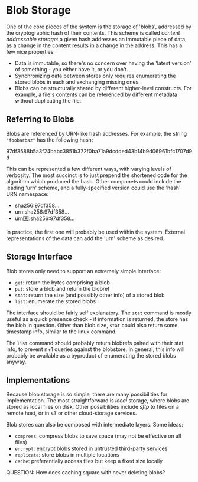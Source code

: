 # Blob Storage

One of the core pieces of the system is the storage of 'blobs', addressed by
the cryptographic hash of their contents. This scheme is called _content
addressable storage_: a given hash addresses an immutable piece of data,
as a change in the content results in a change in the address. This has a few
nice properties:
- Data is immutable, so there's no concern over having the 'latest version'
  of something - you either have it, or you don't.
- Synchronizing data between stores only requires enumerating the stored blobs
  in each and exchanging missing ones.
- Blobs can be structurally shared by different higher-level constructs. For
  example, a file's contents can be referenced by different metadata without
  duplicating the file.

## Referring to Blobs

Blobs are referenced by URN-like hash addresses. For example, the string
`"foobarbaz"` has the following hash:

 97df3588b5a3f24babc3851b372f0ba71a9dcdded43b14b9d06961bfc1707d9d

This can be represented a few different ways, with varying levels of verbosity.
The most succinct is to just prepend the shortened code for the algorithm which
produced the hash. Other componets could include the leading 'urn' scheme, and
a fully-specified version could use the 'hash' URN namespace:

- sha256:97df358...
- urn:sha256:97df358...
- urn:hash::sha256:97df358...

In practice, the first one will probably be used within the system. External
representations of the data can add the 'urn' scheme as desired.

## Storage Interface

Blob stores only need to support an extremely simple interface:
- `get`: return the bytes comprising a blob
- `put`: store a blob and return the blobref
- `stat`: return the size (and possibly other info) of a stored blob
- `list`: enumerate the stored blobs

The interface should be fairly self explanatory. The `stat` command is mostly
useful as a quick presence check - if information is returned, the store has
the blob in question. Other than blob size, `stat` could also return some
timestamp info, similar to the linux command.

The `list` command should probably return blobrefs paired with their stat info,
to prevent n+1 queries against the blobstore. In general, this info will
probably be available as a byproduct of enumerating the stored blobs anyway.

## Implementations

Because blob storage is so simple, there are many possibilities for
implementation. The most straightforward is _local_ storage, where blobs are
stored as local files on disk. Other possibilities include _sftp_ to files on
a remote host, or in _s3_ or other cloud-storage services.

Blob stores can also be composed with intermediate layers. Some ideas:
- `compress`: compress blobs to save space (may not be effective on all files)
- `encrypt`: encrypt blobs stored in untrusted third-party services
- `replicate`: store blobs in multiple locations
- `cache`: preferentially access files but keep a fixed size locally

QUESTION: How does caching square with never deleting blobs?
